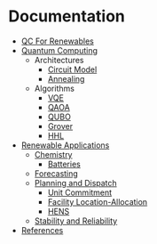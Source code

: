 Documentation
=============

* [QC For Renewables](../index.md)
* [Quantum Computing](quantum/index.md)
  * Architectures
    * [Circuit Model](quantum/architectures/circuit.md)
    * [Annealing](quantum/architectures/annealing.md)
  * Algorithms
    * [VQE](quantum/algorithms/vqe.md)
    * [QAOA](quantum/algorithms/qaoa.md)
    * [QUBO](quantum/algorithms/qubo.md)
    * [Grover](quantum/algorithms/grover.md)
    * [HHL](quantum/algorithms/hhl.md)
* [Renewable Applications](applications/index.md)
  * [Chemistry](applications/chemistry.md)
    * [Batteries](applications/battery.md)
  * [Forecasting](applications/forecasting.md)
  * [Planning and Dispatch](applications/planning.md)
    * [Unit Commitment](applications/uc.md)
    * [Facility Location-Allocation](applications/facilities.md)
    * [HENS](applications/hens.md)
  * [Stability and Reliability](applications/stability.md)
* [References](references.md)
